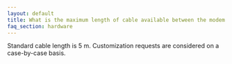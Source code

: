 ```yaml
---
layout: default
title: What is the maximum length of cable available between the modem and transducer for the OEM configuration?
faq_section: hardware
---
```


Standard cable length is 5 m. Customization requests are considered on a case-by-case basis.
